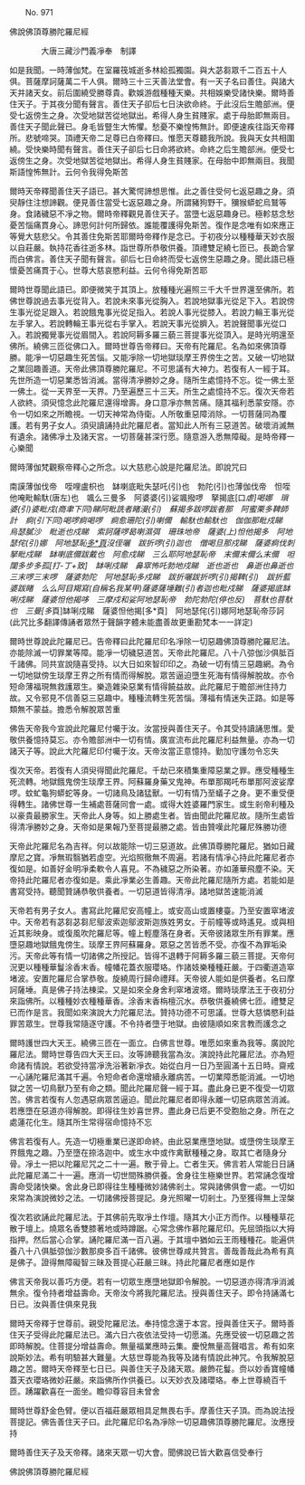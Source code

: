 ﻿　　No. 971

佛說佛頂尊勝陀羅尼經

　　　　大唐三藏沙門義凈奉　制譯


如是我聞。一時薄伽梵。在室羅筏城逝多林給孤獨園。與大苾芻眾千二百五十人俱。菩薩摩訶薩萬二千人俱。爾時三十三天善法堂會。有一天子名曰善住。與諸大天并諸天女。前后圍繞受勝尊貴。歡娛游戲種種天樂。共相娛樂受諸快樂。爾時善住天子。于其夜分聞有聲言。善住天子卻后七日決欲命終。于此沒后生贍部洲。便受七返傍生之身。次受地獄苦從地獄出。希得人身生貧賤家。處于母胎即無兩目。善住天子聞此聲已。身毛皆豎生大怖懼。愁憂不樂惶怖無計。即便速疾往詣天帝釋所。悲號啼哭。頂禮天帝二足尊已白帝釋曰。惟愿天尊聽我所說。我與天女共相圍繞。受快樂時聞有聲言。善住天子卻后七日命將欲終。命終之后生贍部洲。便受七返傍生之身。次受地獄苦從地獄出。希得人身生貧賤家。在母胎中即無兩目。我聞斯語惶怖無計。云何令我得免斯苦

爾時天帝釋聞善住天子語已。甚大驚愕諦想思惟。此之善住受何七返惡趣之身。須臾靜住注想諦觀。便見善住當受七返惡趣之身。所謂豬狗野干。獼猴蟒蛇烏鷲等身。食諸穢惡不凈之物。爾時帝釋觀見善住天子。當墮七返惡趣身已。極軫慈念愁憂苦惱痛貫身心。諦思何計何所歸依。誰能覆護得免斯苦。復作是念唯有如來應正等覺大慈悲父。令其善住免斯苦耶爾時帝釋作是念已。于初夜分以種種華天妙衣服以自莊嚴。執持花香往逝多林。詣世尊所恭敬供養。頂禮雙足繞七匝已。長跪合掌而白佛言。善住天子聞有聲言。卻后七日命終而受七返傍生惡趣之身。聞此語已極懷憂苦痛貫于心。世尊大慈哀愍利益。云何令得免斯苦耶

爾時世尊聞此語已。即便微笑于其頂上。放種種光遍照三千大千世界還至佛所。若佛世尊說過去事光從背入。若說未來事光從胸入。若說地獄事光從足下入。若說傍生事光從足跟入。若說餓鬼事光從足指入。若說人事光從膝入。若說力輪王事光從左手掌入。若說轉輪王事光從右手掌入。若說天事光從臍入。若說聲聞事光從口入。若說獨覺事光從眉間入。若說阿耨多羅三藐三菩提事光從頂入。是時光明還至佛所。繞佛三匝從佛口入。爾時世尊告帝釋曰。天帝有陀羅尼。名為如來佛頂尊勝。能凈一切惡趣生死苦惱。又能凈除一切地獄琰摩王界傍生之苦。又破一切地獄之業回趣善道。天帝此佛頂尊勝陀羅尼。不可思議有大神力。若復有人一經于耳。先世所造一切惡業悉皆消滅。當得清凈勝妙之身。隨所生處憶持不忘。從一佛土至一佛土。從一天界至一天界。乃至遍歷三十三天。所生之處憶持不忘。復次天帝若人欲終。須臾憶念此陀羅尼還得增壽。身口意凈亦無苦痛。隨其福利悉蒙安隱。亦令一切如來之所瞻視。一切天神常為侍衛。人所敬重惡障消除。一切菩薩同為覆護。若有男子女人。須臾讀誦持此陀羅尼者。當知此人所有三惡道苦。破壞消滅無有遺余。諸佛凈土及諸天宮。一切菩薩甚深行愿。隨意游入悉無障礙。是時帝釋一心樂聞

爾時薄伽梵觀察帝釋心之所念。以大慈悲心說是陀羅尼法。即說咒曰

南謨薄伽伐帝　咥哩盧枳也　缽喇底毗失瑟吒(引)也　勃陀(引)也薄伽伐帝　怛咥他唵毗輸馱(唐左)也　颯么三曼多　阿婆婆(引)娑颯撥啰　拏揭底[口*虐]喝娜　瑣婆(引)婆毗戍(商聿下同)睇阿毗詵者睹漫(引)　蘇揭多跋啰跋者那　阿蜜栗多鞞師計　痾(引下同)喝啰痾喝啰　痾愈珊陀(引)喇儞　輸馱也輸馱也　伽伽那毗戍睇　烏瑟膩沙　毗逝也戍睇　索訶薩啰曷喇濕弭　珊珠地帝　薩婆(上)怛他揭多　阿地瑟侘(引)娜　阿地瑟恥[多*頁](丁可反下同)沒侄囇　跋折啰(引)迦也　僧喝旦那戍睇　薩婆痾伐刺拏毗戍睇　缽喇底儞跋戴也　阿愈戍睇　三么耶阿地瑟恥帝　末儞末儞么末儞　呾闥多步多孤[打-丁+致]　缽唎戍睇　鼻窣怖吒勃地戍睇　逝也逝也　鼻逝也鼻逝也　三末啰三末啰　薩婆勃陀　阿地瑟恥多戍睇　跋折囇跋折啰(引)揭鞞(引)　跋折藍婆跋睹　么么阿目羯寫(自稱名我某甲)薩婆薩埵難(引)者迦也毗戍睇　薩婆揭底缽唎戍睇　薩婆怛他揭哆　三摩戍和娑阿地瑟恥帝　勃陀勃陀(停也反)　菩馱也菩馱也　三曼[多*頁]缽唎戍睇　薩婆怛他揭[多*頁]　阿地瑟侘(引)娜阿地瑟恥帝莎訶(此咒比多翻譯傳誦者眾然于聲韻字體未能盡善故更重勘梵本一一詳定)

爾時世尊說此陀羅尼已。告帝釋曰此陀羅尼印名凈除一切惡趣佛頂尊勝陀羅尼法。亦能除滅一切罪業等障。能凈一切穢惡道苦。天帝此陀羅尼。八十八弶伽沙俱胝百千諸佛。同共宣說隨喜受持。以大日如來智印印之。為破一切有情三惡趣網。為令一切地獄傍生琰摩王界之所有情而得解脫。眾苦逼迫墮生死海有情得解脫故。亦令短命薄福現無救護眾生。樂造雜染惡業有情得饒益故。此陀羅尼于贍部洲住持力故。又令邪見不信善惡三惡趣中。種種流轉生死苦惱。薄福有情迷失正路。如是等類無不蒙益。擔悉令解脫眾苦重

佛告天帝我今宣說此陀羅尼付囑于汝。汝當授與善住天子。令其受持讀誦思惟。愛敬供養憶持莫忘。亦令贍部洲中一切有情。廣宣流布此陀羅尼利益無量。亦為一切諸天子等。說此大陀羅尼印付囑于汝。天帝汝當正意憶持。勤加守護勿令忘失

復次天帝。若復有人須臾得聞此陀羅尼。千劫已來積集重障惡業之罪。應受種種生死流轉。地獄餓鬼傍生琰摩王界。阿蘇羅身藥叉鬼神。布單那羯吒布單那阿波娑摩啰。蚊虻龜狗蟒蛇等身。一切諸鳥及諸猛獸。一切有情乃至蟻子之身。更不重受便得轉生。諸佛世尊一生補處菩薩同會一處。或得大姓婆羅門家生。或生剎帝利種及以豪貴最勝家生。天帝此人身等。如上勝處生者。皆由聞此陀羅尼故。隨所生處皆得清凈勝妙之身。天帝如是果報乃至菩提最勝之處。皆由贊嘆此陀羅尼殊勝功德

天帝此陀羅尼名為吉祥。何以故能除一切三惡道故。此佛頂尊勝陀羅尼。猶如日藏摩尼之寶。凈無瑕翳猶若虛空。光焰照徹無不周遍。若諸有情凈心持此陀羅尼者亦復如是。如善好金明凈柔軟令人喜見。不為穢惡之所染著。亦如蓮華飛塵不染。天帝持此陀羅尼者亦復如是。乘此凈業必生善趣。天帝此陀羅尼隨所方處。若能如是書寫受持。聽聞贊誦恭敬供養者。一切惡道皆得清凈。諸地獄苦速能消滅

天帝若有男子女人。書寫此陀羅尼安高幢上。或安高山或置樓臺。乃至安置窣堵波中。天帝若有苾芻苾芻尼鄔波索迦鄔波斯迦族姓男女。于前幢等或時遙見。或與相近其影映身。或復風吹陀羅尼等。幢上輕塵落在身者。天帝彼諸眾生所有罪業。應墮惡趣地獄餓鬼傍生。琰摩王界阿蘇羅身。眾惡之苦皆悉不受。亦復不為罪垢染污。天帝此等有情一切諸佛之所授記。皆得不退轉于阿耨多羅三藐三菩提。天帝何況更以種種華鬘涂香末香。幢幡花蓋衣服瓔珞。作諸妓樂種種莊嚴。于四衢道造窣堵波。安置陀羅尼合掌恭敬。旋繞周行歸命禮拜。天帝彼人能如是供養者。名曰摩訶薩埵。真是佛子持法棟梁。又是如來全身舍利窣堵波塔。爾時琰摩法王于夜初分來詣佛所。以種種妙衣種種華香。涂香末香栴檀沉水。恭敬供養繞佛七匝。禮雙足已而作是言。我聞如來演說大力陀羅尼法。贊持功德不可思議。世尊大慈憐愍利益罪苦眾生。世尊我常隨逐守護。不令持者墮于地獄。由彼隨順如來言教而護念之

爾時護世四大天王。繞佛三匝在一面立。白佛言世尊。唯愿如來重為我等。廣說陀羅尼法。爾時世尊告四大天王曰。汝等諦聽我當為汝。演說持此陀羅尼法。亦為短命諸有情說。若欲受持當凈洗浴著新凈衣。始從白月一日乃至圓滿十五日時。齋戒一心誦陀羅尼滿其千遍。令短命者命還增續永離病苦。一切業障悉能消滅。一切地獄之苦一切鳥獸乃至有命之類。聞此陀羅尼聲一經于耳。盡此身已更不復受一切眾苦。佛言若復有人忽遇惡病眾苦逼迫。聞此陀羅尼者即得永離一切惡病眾苦消滅。若應墮在惡道亦得解脫。即得往生妙喜世界。盡此身已后更不受胞胎之身。所在之處蓮花化生。隨其所生常得宿命憶持不忘

佛言若復有人。先造一切極重業已遂即命終。由此惡業應墮地獄。或墮傍生琰摩王界餓鬼之趣。乃至墮在捺洛迦中。或生水中或作禽獸種種之身。取其亡者隨身分骨。凈土一把以陀羅尼咒之二十一遍。散于骨上。亡者生天。佛言若人常能日日誦此陀羅尼滿二十一遍。應消一切世間殊勝供養。舍身往生極樂世界。若常誦念復增壽命受諸快樂。舍此身已即得往生種種微妙諸佛剎土。常與諸佛俱會一處。一切如來常為演說微妙之法。一切諸佛授菩提記。身光照曜一切剎土。乃至獲得無上涅槃

復次若欲誦此陀羅尼法。于其佛前先取凈土作壇。隨其大小正方而作。以種種草花散于壇上。燒眾名香雙膝著地或時蹲踞。心常念佛作慕陀羅尼印。先屈頭指以大拇指押。然后當心合掌。誦陀羅尼滿一百八遍。于其壇中猶如云王雨種種花。能遍供養八十八俱胝弶伽沙數那庾多百千諸佛。彼佛世尊咸共贊言。善哉善哉此為希有真是佛子。證得無障礙智三昧及菩提心莊嚴三昧。持此陀羅尼者應如是作

佛言天帝我以善巧方便。若有一切眾生應墮地獄即令解脫。一切惡道亦得清凈消滅無余。復令持者增益壽命。天帝汝今將我陀羅尼法。授與善住天子。即令持誦滿七日已。汝與善住俱來見我

爾時天帝釋于世尊前。親受陀羅尼法。奉持憶念還于本宮。授與善住天子。爾時善住天子受得此陀羅尼法已。滿六日六夜依法受持一切愿滿。先應受彼一切惡趣之苦即時解脫。住菩提分增益壽命。無量福業應時云集。慶悅無量高聲唱言。希有如來說斯妙法。希有明驗甚大難量。大慈世尊能為我等及諸有情說此神咒。令我解脫惡趣之苦。爾時天帝釋至七日已。與善住天子及諸天眾。嚴飾花鬘。赍以妙香寶幢幡蓋天衣瓔珞微妙莊嚴。來詣佛所作供養已。以天妙衣及諸瓔珞。奉上世尊繞百千匝。踴躍歡喜在一面坐。瞻仰尊容目未曾舍

爾時世尊舒金色臂。便以百福莊嚴眾相具足無畏右手。摩善住天子頂。而為說法授菩提記。佛告善住天子曰。此陀羅尼印名為凈除一切惡趣佛頂尊勝陀羅尼。汝應授持

爾時善住天子及天帝釋。諸來天眾一切大會。聞佛說已皆大歡喜信受奉行

佛說佛頂尊勝陀羅尼經
